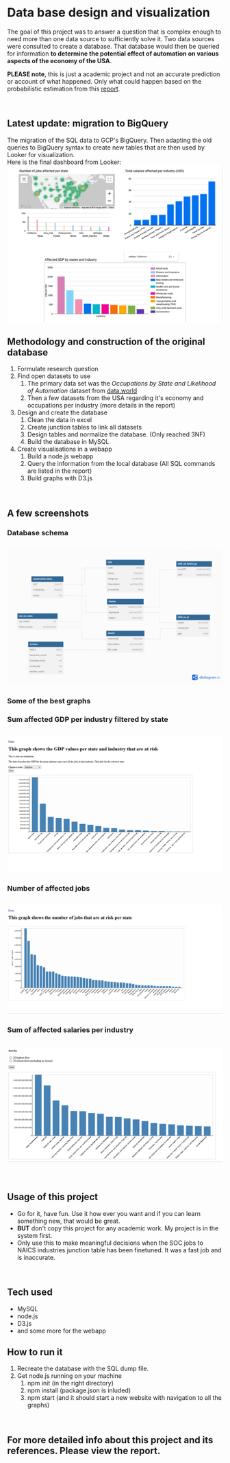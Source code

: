 # Data base design and visualization 

The goal of this project was to answer a question that is complex enough to need more than one data source to sufficiently solve it. Two data sources were consulted to create a database. That database would then be queried for information **to determine the potential effect of automation on various aspects of the economy of the USA**. 

**PLEASE note**, this is just a academic project and not an accurate prediction or account of what happened. Only what could happen based on the probabilistic estimation from this [report](http://www.oxfordmartin.ox.ac.uk/downloads/academic/The_Future_of_Employment.pdf).  

<br>

## Latest update: migration to BigQuery
The migration of the SQL data to GCP's BigQuery. Then adapting the old queries to BigQuery syntax to create new tables that are then used by Looker for visualization.  
Here is the final dashboard from Looker:  
![Image](/Images/Looker%20screenshot.png)
  
## Methodology and construction of the original database  
1. Formulate research question
2. Find open datasets to use
    1. The primary data set was the *Occupations by State and Likelihood of Automation* dataset from [data.world](https://data.world/wnedds/occupations-by-state-and-likelihood-of-automation)
    2. Then a few datasets from the USA regarding it's economy and occupations per industry (more details in the report)
4. Design and create the database
    1. Clean the data in excel
    2. Create junction tables to link all datasets
    3. Design tables and normalize the database. (Only reached 3NF)
    4. Build the database in MySQL
5. Create visualisations in a webapp
    1. Build a node.js webapp
    2. Query the information from the local database (All SQL commands are listed in the report) 
    3. Build graphs with D3.js
  
<br>

## A few screenshots
### Database schema
![Image](/Images/Schema.png)
---
### Some of the best graphs
### Sum affected GDP per industry filtered by state 
![Image](/Images/GDP_pi_ps.png)
---
### Number of affected jobs
![Image](/Images/Job_count.png)
---
### Sum of affected salaries per industry 
![Image](/Images/Salaries_high_first.png)
---

<br>

## Usage of this project 
- Go for it, have fun. Use it how ever you want and if you can learn something new, that would be great.  
- **BUT** don't copy this project for any academic work. My project is in the system first.  
- Only use this to make meaningful decisions when the SOC jobs to NAICS industries junction table has been finetuned. It was a fast job and is inaccurate.  

<br>

## Tech used 
- MySQL
- node.js
- D3.js
- and some more for the webapp

## How to run it
1. Recreate the database with the SQL dump file. 
2. Get node.js running on your machine
   1. npm init         (in the right directory)
   3. npm install      (package.json is inluded)
   4. npm start        (and it should start a new website with navigation to all the graphs)
  
<br>


## For more detailed info about this project and its references. Please view the report.  

<br>
<br><br><br><br><br>  
    
